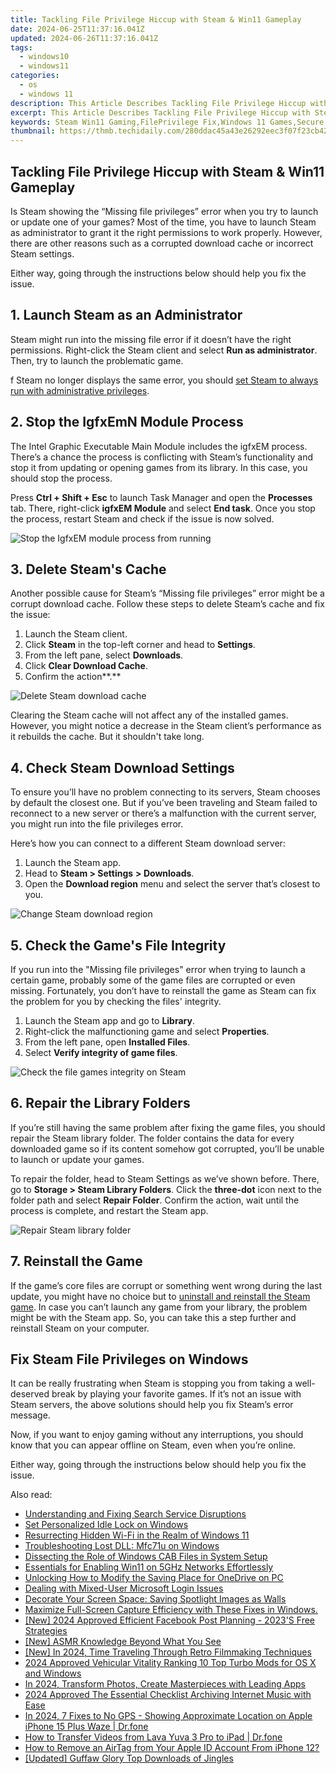 ```yaml
---
title: Tackling File Privilege Hiccup with Steam & Win11 Gameplay
date: 2024-06-25T11:37:16.041Z
updated: 2024-06-26T11:37:16.041Z
tags:
  - windows10
  - windows11
categories:
  - os
  - windows 11
description: This Article Describes Tackling File Privilege Hiccup with Steam & Win11 Gameplay
excerpt: This Article Describes Tackling File Privilege Hiccup with Steam & Win11 Gameplay
keywords: Steam Win11 Gaming,FilePrivilege Fix,Windows 11 Games,Secure Steam Access,Privacy in Gaming,Gameplay Security,Win11 Play Settings
thumbnail: https://thmb.techidaily.com/280ddac45a43e26292eec3f07f23cb423510585b526fcae65189b9637edf5522.jpg
---
```


## Tackling File Privilege Hiccup with Steam & Win11 Gameplay

 Is Steam showing the “Missing file privileges” error when you try to launch or update one of your games? Most of the time, you have to launch Steam as administrator to grant it the right permissions to work properly. However, there are other reasons such as a corrupted download cache or incorrect Steam settings.

 Either way, going through the instructions below should help you fix the issue.

## 1\. Launch Steam as an Administrator

 Steam might run into the missing file error if it doesn’t have the right permissions. Right-click the Steam client and select **Run as administrator**. Then, try to launch the problematic game.

 f Steam no longer displays the same error, you should [set Steam to always run with administrative privileges](https://www.makeuseof.com/tag/always-run-apps-administrator-windows/).

## 2\. Stop the IgfxEmN Module Process

 The Intel Graphic Executable Main Module includes the igfxEM process. There’s a chance the process is conflicting with Steam’s functionality and stop it from updating or opening games from its library. In this case, you should stop the process.

 Press **Ctrl + Shift + Esc** to launch Task Manager and open the **Processes** tab. There, right-click **igfxEM Module** and select **End task**. Once you stop the process, restart Steam and check if the issue is now solved.

![Stop the IgfxEM module process from running](https://static1.makeuseofimages.com/wordpress/wp-content/uploads/2023/06/igfxem-1.jpg)

## 3\. Delete Steam's Cache

 Another possible cause for Steam’s “Missing file privileges” error might be a corrupt download cache. Follow these steps to delete Steam’s cache and fix the issue:

1. Launch the Steam client.
2. Click **Steam** in the top-left corner and head to **Settings**.
3. From the left pane, select **Downloads**.
4. Click **Clear Download Cache**.
5. Confirm the action**.**

![Delete Steam download cache](https://static1.makeuseofimages.com/wordpress/wp-content/uploads/2023/06/steam-cache-1.jpg)

 Clearing the Steam cache will not affect any of the installed games. However, you might notice a decrease in the Steam client’s performance as it rebuilds the cache. But it shouldn't take long.

## 4\. Check Steam Download Settings

 To ensure you’ll have no problem connecting to its servers, Steam chooses by default the closest one. But if you’ve been traveling and Steam failed to reconnect to a new server or there’s a malfunction with the current server, you might run into the file privileges error.

 Here’s how you can connect to a different Steam download server:

1. Launch the Steam app.
2. Head to **Steam > Settings** **\> Downloads**.
3. Open the **Download region** menu and select the server that’s closest to you.

![Change Steam download region](https://static1.makeuseofimages.com/wordpress/wp-content/uploads/2023/06/steam-download-region-1.jpg)

## 5\. Check the Game's File Integrity

 If you run into the "Missing file privileges" error when trying to launch a certain game, probably some of the game files are corrupted or even missing. Fortunately, you don’t have to reinstall the game as Steam can fix the problem for you by checking the files' integrity.

1. Launch the Steam app and go to **Library**.
2. Right-click the malfunctioning game and select **Properties**.
3. From the left pane, open **Installed Files**.
4. Select **Verify integrity of game files**.

![Check the file games integrity on Steam](https://static1.makeuseofimages.com/wordpress/wp-content/uploads/2023/06/game-file-integrity-1.jpg)

## 6\. Repair the Library Folders

 If you’re still having the same problem after fixing the game files, you should repair the Steam library folder. The folder contains the data for every downloaded game so if its content somehow got corrupted, you’ll be unable to launch or update your games.

 To repair the folder, head to Steam Settings as we’ve shown before. There, go to **Storage > Steam Library Folders**. Click the **three-dot** icon next to the folder path and select **Repair Folder**. Confirm the action, wait until the process is complete, and restart the Steam app.

![Repair Steam library folder](https://static1.makeuseofimages.com/wordpress/wp-content/uploads/2023/06/repair-folder-1.jpg)

## 7\. Reinstall the Game

 If the game’s core files are corrupt or something went wrong during the last update, you might have no choice but to [uninstall and reinstall the Steam game](https://www.makeuseof.com/how-to-uninstall-steam-games-reinstall/). In case you can’t launch any game from your library, the problem might be with the Steam app. So, you can take this a step further and reinstall Steam on your computer.

## Fix Steam File Privileges on Windows

 It can be really frustrating when Steam is stopping you from taking a well-deserved break by playing your favorite games. If it’s not an issue with Steam servers, the above solutions should help you fix Steam’s error message.

 Now, if you want to enjoy gaming without any interruptions, you should know that you can appear offline on Steam, even when you’re online.

 Either way, going through the instructions below should help you fix the issue.

<span class="atpl-alsoreadstyle">Also read:</span>
<div><ul>
<li><a href="https://win11.techidaily.com/understanding-and-fixing-search-service-disruptions/"><u>Understanding and Fixing Search Service Disruptions</u></a></li>
<li><a href="https://win11.techidaily.com/set-personalized-idle-lock-on-windows/"><u>Set Personalized Idle Lock on Windows</u></a></li>
<li><a href="https://win11.techidaily.com/resurrecting-hidden-wi-fi-in-the-realm-of-windows-11/"><u>Resurrecting Hidden Wi-Fi in the Realm of Windows 11</u></a></li>
<li><a href="https://win11.techidaily.com/troubleshooting-lost-dll-mfc71u-on-windows/"><u>Troubleshooting Lost DLL: Mfc71u on Windows</u></a></li>
<li><a href="https://win11.techidaily.com/dissecting-the-role-of-windows-cab-files-in-system-setup/"><u>Dissecting the Role of Windows CAB Files in System Setup</u></a></li>
<li><a href="https://win11.techidaily.com/essentials-for-enabling-win11-on-5ghz-networks-effortlessly/"><u>Essentials for Enabling Win11 on 5GHz Networks Effortlessly</u></a></li>
<li><a href="https://win11.techidaily.com/unlocking-how-to-modify-the-saving-place-for-onedrive-on-pc/"><u>Unlocking How to Modify the Saving Place for OneDrive on PC</u></a></li>
<li><a href="https://win11.techidaily.com/dealing-with-mixed-user-microsoft-login-issues/"><u>Dealing with Mixed-User Microsoft Login Issues</u></a></li>
<li><a href="https://win11.techidaily.com/decorate-your-screen-space-saving-spotlight-images-as-walls/"><u>Decorate Your Screen Space: Saving Spotlight Images as Walls</u></a></li>
<li><a href="https://win11.techidaily.com/1719313398544-maximize-full-screen-capture-efficiency-with-these-fixes-in-windows/"><u>Maximize Full-Screen Capture Efficiency with These Fixes in Windows.</u></a></li>
<li><a href="https://facebook-video-files.techidaily.com/new-2024-approved-efficient-facebook-post-planning-2023s-free-strategies/"><u>[New] 2024 Approved  Efficient Facebook Post Planning - 2023'S Free Strategies</u></a></li>
<li><a href="https://youtube-clips.techidaily.com/new-asmr-knowledge-beyond-what-you-see/"><u>[New] ASMR Knowledge  Beyond What You See</u></a></li>
<li><a href="https://youtube-web.techidaily.com/n-2024-time-traveling-through-retro-filmmaking-techniques/"><u>[New] In 2024, Time Traveling Through Retro Filmmaking Techniques</u></a></li>
<li><a href="https://some-skills.techidaily.com/2024-approved-vehicular-vitality-ranking-10-top-turbo-mods-for-os-x-and-windows/"><u>2024 Approved  Vehicular Vitality  Ranking 10 Top Turbo Mods for OS X and Windows</u></a></li>
<li><a href="https://some-skills.techidaily.com/in-2024-transform-photos-create-masterpieces-with-leading-apps/"><u>In 2024, Transform Photos, Create Masterpieces with Leading Apps</u></a></li>
<li><a href="https://some-approaches.techidaily.com/2024-approved-the-essential-checklist-archiving-internet-music-with-ease/"><u>2024 Approved  The Essential Checklist  Archiving Internet Music with Ease</u></a></li>
<li><a href="https://iphone-location.techidaily.com/in-2024-7-fixes-to-no-gps-showing-approximate-location-on-apple-iphone-15-plus-waze-drfone-by-drfone-virtual-ios/"><u>In 2024, 7 Fixes to No GPS - Showing Approximate Location on Apple iPhone 15 Plus Waze | Dr.fone</u></a></li>
<li><a href="https://android-transfer.techidaily.com/how-to-transfer-videos-from-lava-yuva-3-pro-to-ipad-drfone-by-drfone-transfer-from-android-transfer-from-android/"><u>How to Transfer Videos from Lava Yuva 3 Pro to iPad | Dr.fone</u></a></li>
<li><a href="https://apple-account.techidaily.com/how-to-remove-an-airtag-from-your-apple-id-account-from-iphone-12-by-drfone-ios/"><u>How to Remove an AirTag from Your Apple ID Account From iPhone 12?</u></a></li>
<li><a href="https://some-techniques.techidaily.com/updated-guffaw-glory-top-downloads-of-jingles/"><u>[Updated] Guffaw Glory  Top Downloads of Jingles</u></a></li>
</ul></div>

<ins class="adsbygoogle"
      style="display:block"
      data-ad-client="ca-pub-7571918770474297"
      data-ad-slot="8358498916"
      data-ad-format="auto"
      data-full-width-responsive="true"></ins>